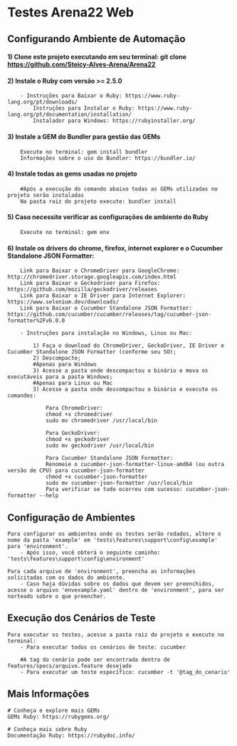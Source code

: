 # Testes Arena22 Web


## Configurando Ambiente de Automação


#### 1) Clone este projeto executando em seu terminal: git clone https://github.com/Steicy-Alves-Arena/Arena22

#### 2) Instale o Ruby com versão >= 2.5.0
```shell script
    - Instruções para Baixar o Ruby: https://www.ruby-lang.org/pt/downloads/
        Instruções para Instalar o Ruby: https://www.ruby-lang.org/pt/documentation/installation/
        Instalador para Windows: https://rubyinstaller.org/
```

#### 3) Instale a GEM do Bundler para gestão das GEMs
```shell script
    Execute no terminal: gem install bundler
    Informações sobre o uso do Bundler: https://bundler.io/
```

#### 4) Instale todas as gems usadas no projeto
```shell script
    #Após a execução do comando abaixo todas as GEMs utilizadas no projeto serão instaladas 
    Na pasta raiz do projeto execute: bundler install
```

#### 5) Caso necessite verificar as configurações de ambiente do Ruby
```shell script
    Execute no terminal: gem env
```

#### 6) Instale os drivers do chrome, firefox, internet explorer e o Cucumber Standalone JSON Formatter:
```shell script
    Link para Baixar o ChromeDriver para GoogleChrome: http://chromedriver.storage.googleapis.com/index.html
    Link para Baixar o Geckodriver para Firefox: https://github.com/mozilla/geckodriver/releases
    Link para Baixar o IE Driver para Internet Explorer: https://www.selenium.dev/downloads/
    Link para Baixar o Cucumber Standalone JSON Formatter: https://github.com/cucumber/cucumber/releases/tag/cucumber-json-formatter%2Fv6.0.0

    - Instruções para instalação no Windows, Linux ou Mac: ​​
    ​
        1) Faça o download do ChromeDriver, GeckoDriver, IE Driver e Cucumber Standalone JSON Formatter (conforme seu SO);
        2) Descompacte;
        #Apenas para Windows
        3) Acesse a pasta onde descompactou o binário e mova os executáveis para a pasta Windows;
        #Apenas para Linux ou Mac
        3) Acesse a pasta onde descompactou o binário e execute os comandos:

            Para ChromeDriver:
            chmod +x chromedriver​
            sudo mv chromedriver /usr/local/bin

            Para GeckoDriver:
            chmod +x geckodriver
            sudo mv geckodriver /usr/local/bin

            Para Cucumber Standalone JSON Formatter:
            Renomeie o cucumber-json-formatter-linux-amd64 (ou outra versão de CPU) para cucumber-json-formatter
            chmod +x cucumber-json-formatter
            sudo mv cucumber-json-formatter /usr/local/bin
            Para verificar se tudo ocorreu com sucesso: cucumber-json-formatter --help
```

## Configuração de Ambientes

```shell script
Para configurar os ambientes onde os testes serão rodados, altere o nome da pasta 'example' em 'tests\features\support\config\example' para 'environment'.
    - Após isso, você obterá o seguinte caminho: 'tests\features\support\config\environment'

Para cada arquivo de 'environment', preencha as informações solicitadas com os dados do ambiente.
    - Caso haja dúvidas sobre os dados que devem ser preenchidos, acesse o arquivo 'envexample.yaml' dentro de 'environment', para ser norteado sobre o que preencher.
```

## Execução dos Cenários de Teste

```shell script
Para executar os testes, acesse a pasta raiz do projeto e execute no terminal:
    - Para executar todos os cenários de teste: cucumber

    #A tag do cenário pode ser encontrada dentro de features/specs/arquivo.feature desejado
    - Para executar um teste específico: cucumber -t '@tag_do_cenario'
```


## Mais Informações

```shell script
# Conheça e explore mais GEMs
GEMs Ruby: https://rubygems.org/

# Conheça mais sobre Ruby
Documentação Ruby: https://rubydoc.info/
```
